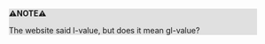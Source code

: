 <div style="margin:2em; background-color: #e0e0e0;">

<strong>⚠️NOTE️️️⚠️</strong>

The website said l-value, but does it mean gl-value?
</div>

